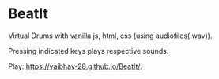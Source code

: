 # BeatIt
Virtual Drums with vanilla js, html, css (using audiofiles(.wav)).

Pressing indicated keys plays respective sounds.  
  
Play: https://vaibhav-28.github.io/BeatIt/.

